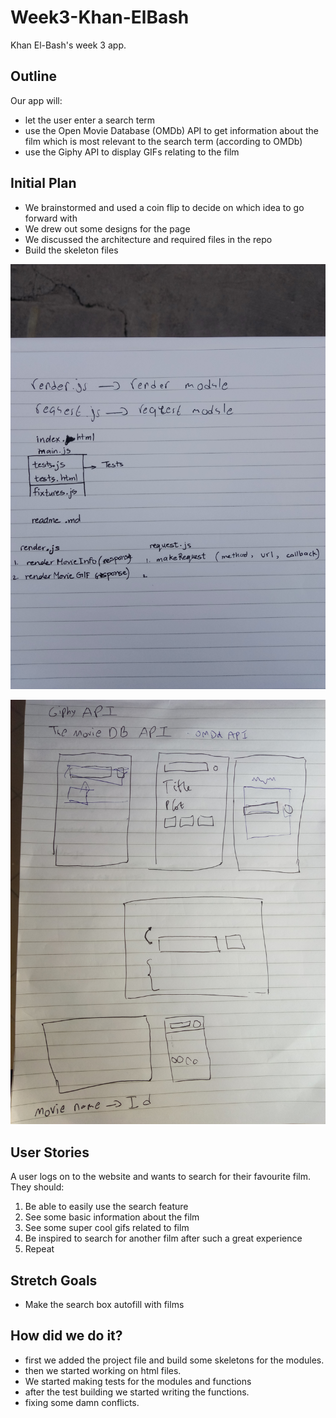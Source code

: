 # Week3-Khan-ElBash

Khan El-Bash's week 3 app.

## Outline
Our app will:
- let the user enter a search term
- use the Open Movie Database (OMDb) API to get information about the film which is most relevant to the search term (according to OMDb)
- use the Giphy API to display GIFs relating to the film

## Initial Plan
- We brainstormed and used a coin flip to decide on which idea to go forward with
- We drew out some designs for the page
- We discussed the architecture and required files in the repo
- Build the skeleton files

![alt tag](/Assets/P70307-153410.jpg)

![alt tag](/Assets/P70307-153445.jpg)

## User Stories
A user logs on to the website and wants to search for their favourite film. They should:
1. Be able to easily use the search feature
2. See some basic information about the film
3. See some super cool gifs related to film
4. Be inspired to search for another film after such a great experience
5. Repeat



## Stretch Goals
- Make the search box autofill with films

## How did we do it?
- first we added the project file and build some skeletons for the modules.
- then we started working on html files.
- We started making tests for the modules and functions
- after the test building we started writing the functions.
- fixing some damn conflicts.
